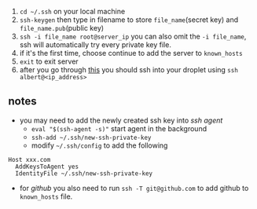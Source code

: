 1. `cd ~/.ssh` on your local machine
2. `ssh-keygen` then type in filename to store `file_name`(secret key) and `file_name.pub`(public key)
3. `ssh -i file_name root@server_ip` you can also omit the `-i file_name`, ssh will automatically try every private key file.
4. if it's the first time, choose continue to add the server to `known_hosts`
5. `exit` to exit server
6. after you go through [this](obsidian://open?vault=notes&file=Coding%2FCourses%2FFrontendMasters%20Full%20Stack%2FFlowchart%20of%20updating%20and%20restarting%20a%20brand%20new%20server) you should ssh into your droplet using `ssh albert@<ip_address>` 

## notes
- you may need to add the newly created ssh key into _ssh agent_
	- `eval "$(ssh-agent -s)"` start agent in the background
	- `ssh-add ~/.ssh/new-ssh-private-key`
	- modify `~/.ssh/config` to add the following
```
Host xxx.com
  AddKeysToAgent yes
  IdentityFile ~/.ssh/new-ssh-private-key
```
- for _github_ you also need to run `ssh -T git@github.com` to add github to `known_hosts` file.